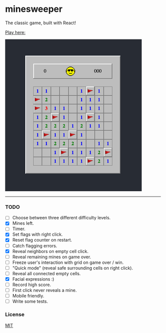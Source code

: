 # minesweeper
The classic game, built with React!

[Play here: ](https://pennrosen.github.io/minesweeper)

![screenshot](screenshot.png)

---

### TODO

- [ ] Choose between three different difficulty levels.
- [x] Mines left.
- [ ] Timer.
- [x] Set flags with right click.
- [x] Reset flag counter on restart. 
- [ ] Catch flagging errors.
- [x] Reveal neighbors on empty cell click.
- [ ] Reveal remaining mines on game over.
- [ ] Freeze user's interaction with grid on game over / win.
- [ ] "Quick mode" (reveal safe surrounding cells on right click).
- [ ] Reveal all connected empty cells.
- [x] Facial expressions :)
- [ ] Record high score.
- [ ] First click never reveals a mine.
- [ ] Mobile friendly.
- [ ] Write some tests.

### License
[MIT](./LICENSE)
